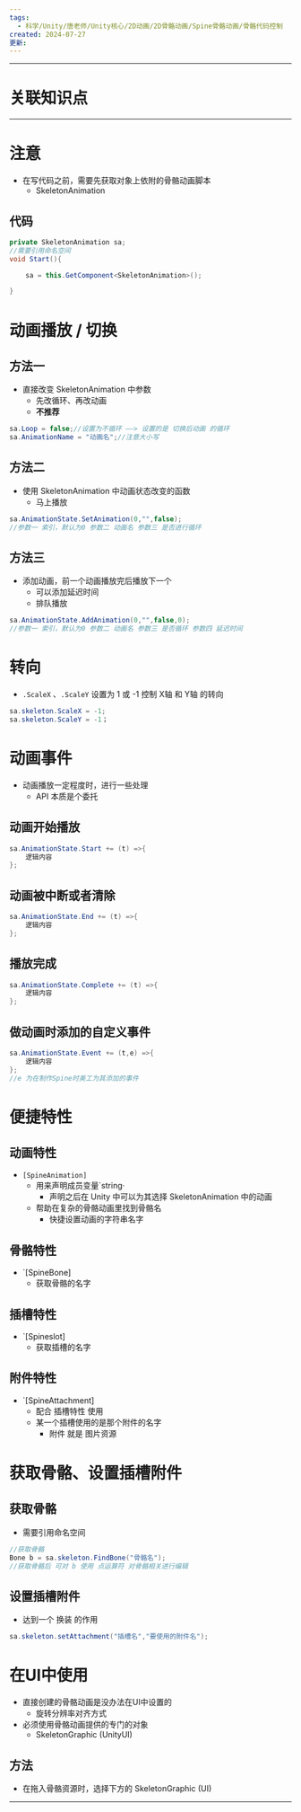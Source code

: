 ```yaml
---
tags:
  - 科学/Unity/唐老师/Unity核心/2D动画/2D骨骼动画/Spine骨骼动画/骨骼代码控制
created: 2024-07-27
更新:
---
```


---
# 关联知识点



---
# 注意

- 在写代码之前，需要先获取对象上依附的骨骼动画脚本
	- SkeletonAnimation
## 代码

```C#
private SkeletonAnimation sa;
//需要引用命名空间
void Start(){

	sa = this.GetComponent<SkeletonAnimation>();

}
```
# 动画播放 / 切换
## 方法一

- 直接改变 SkeletonAnimation 中参数
	- 先改循环、再改动画
	- **不推荐**
```C#
sa.Loop = false;//设置为不循环 ——> 设置的是 切换后动画 的循环
sa.AnimationName = "动画名";//注意大小写
```
## 方法二

- 使用 SkeletonAnimation 中动画状态改变的函数
	- 马上播放

```C#
sa.AnimationState.SetAnimation(0,"",false);
//参数一 索引，默认为0 参数二 动画名 参数三 是否进行循环
```
## 方法三

- 添加动画，前一个动画播放完后播放下一个
	- 可以添加延迟时间
	- 排队播放
```C#
sa.AnimationState.AddAnimation(0,"",false,0);
//参数一 索引，默认为0 参数二 动画名 参数三 是否循环 参数四 延迟时间
```
# 转向

- `.ScaleX` 、`.ScaleY` 设置为 1 或 -1 控制 X轴 和 Y轴 的转向
```C#
sa.skeleton.ScaleX = -1;
sa.skeleton.ScaleY = -1；
```
# 动画事件

- 动画播放一定程度时，进行一些处理
	- API 本质是个委托
## 动画开始播放

```C#
sa.AnimationState.Start += (t) =>{
	逻辑内容
};
```
## 动画被中断或者清除

```C#
sa.AnimationState.End += (t) =>{
	逻辑内容
};
```
## 播放完成

```C#
sa.AnimationState.Complete += (t) =>{
	逻辑内容
};
```
## 做动画时添加的自定义事件

```C#
sa.AnimationState.Event += (t,e) =>{
	逻辑内容
};
//e 为在制作Spine时美工为其添加的事件
```
# 便捷特性

## 动画特性

- `[SpineAnimation]`
	- 用来声明成员变量`string·
		- 声明之后在 Unity 中可以为其选择 SkeletonAnimation 中的动画
	- 帮助在复杂的骨骼动画里找到骨骼名
		- 快捷设置动画的字符串名字
## 骨骼特性

- `[SpineBone]
	- 获取骨骼的名字
## 插槽特性

- `[Spineslot]
	- 获取插槽的名字
## 附件特性

- `[SpineAttachment]
	- 配合 插槽特性 使用
	- 某一个插槽使用的是那个附件的名字
		- 附件 就是 图片资源
# 获取骨骼、设置插槽附件
## 获取骨骼

- 需要引用命名空间
```C#
//获取骨骼
Bone b = sa.skeleton.FindBone("骨骼名");
//获取骨骼后 可对 b 使用 点运算符 对骨骼相关进行编辑
```
## 设置插槽附件

- 达到一个 换装 的作用
```C#
sa.skeleton.setAttachment("插槽名","要使用的附件名");
```
# 在UI中使用

- 直接创建的骨骼动画是没办法在UI中设置的
	- 旋转分辨率对齐方式
- 必须使用骨骼动画提供的专门的对象
	- SkeletonGraphic (UnityUI)
## 方法

- 在拖入骨骼资源时，选择下方的 SkeletonGraphic (UI)

---
